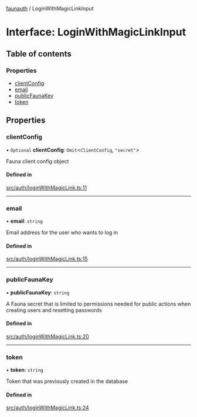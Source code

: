[faunauth](../index.md) / LoginWithMagicLinkInput

# Interface: LoginWithMagicLinkInput

## Table of contents

### Properties

- [clientConfig](LoginWithMagicLinkInput.md#clientconfig)
- [email](LoginWithMagicLinkInput.md#email)
- [publicFaunaKey](LoginWithMagicLinkInput.md#publicfaunakey)
- [token](LoginWithMagicLinkInput.md#token)

## Properties

### clientConfig

• `Optional` **clientConfig**: `Omit`<`ClientConfig`, ``"secret"``\>

Fauna client config object

#### Defined in

[src/auth/loginWithMagicLink.ts:11](https://github.com/alexnitta/faunauth/blob/57157b8/src/auth/loginWithMagicLink.ts#L11)

___

### email

• **email**: `string`

Email address for the user who wants to log in

#### Defined in

[src/auth/loginWithMagicLink.ts:15](https://github.com/alexnitta/faunauth/blob/57157b8/src/auth/loginWithMagicLink.ts#L15)

___

### publicFaunaKey

• **publicFaunaKey**: `string`

A Fauna secret that is limited to permissions needed for public actions when creating users
and resetting passwords

#### Defined in

[src/auth/loginWithMagicLink.ts:20](https://github.com/alexnitta/faunauth/blob/57157b8/src/auth/loginWithMagicLink.ts#L20)

___

### token

• **token**: `string`

Token that was previously created in the database

#### Defined in

[src/auth/loginWithMagicLink.ts:24](https://github.com/alexnitta/faunauth/blob/57157b8/src/auth/loginWithMagicLink.ts#L24)

